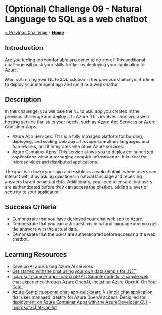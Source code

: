 # (Optional) Challenge 09 - Natural Language to SQL as a web chatbot

 [< Previous Challenge](./Challenge-08.md) - **[Home](../README.md)**
 
## Introduction

Are you feeling too comfortable and eager to do more? This additional challenge will push your skills further by deploying your application to Azure. 

After optimizing your NL to SQL solution in the previous challenge, it's time to deploy your intelligent app and run it as a web chatbot.

## Description

In this challenge, you will take the NL to SQL app you created in the previous challenge and deploy it to Azure. This involves choosing a web hosting service that suits your needs, such as Azure App Services or Azure Container Apps.

- Azure App Services: This is a fully managed platform for building, deploying, and scaling web apps. It supports multiple languages and frameworks, and it integrates with other Azure services.
- Azure Container Apps: This service allows you to deploy containerized applications without managing complex infrastructure. It is ideal for microservices and distributed applications.

The goal is to make your app accessible as a web chatbot, where users can interact with it by asking questions in natural language and receiving answers based on actual data. Additionally, you need to ensure that users are authenticated before they can access the chatbot, adding a layer of security to your application.

## Success Criteria
- Demonstrate that you have deployed your chat web app to Azure.
- Demonstrate that you can ask questions in natural language and you get the answers with the actual data.
- Demonstrate that the users are authenticated before accessing the web chatbot.

## Learning Resources
- [Develop AI apps using Azure AI services](https://learn.microsoft.com/en-us/azure/developer/ai/)
- [Get started with the chat using your own data sample for .NET](https://learn.microsoft.com/en-us/dotnet/ai/get-started-app-chat-template?toc=%2Fazure%2Fdeveloper%2Fai%2Ftoc.json&bc=%2Fazure%2Fdeveloper%2Fai%2Fbreadcrumb%2Ftoc.json&tabs=github-codespaces)
- [microsoft/sample-app-aoai-chatGPT: Sample code for a simple web chat experience through Azure OpenAI, including Azure OpenAI On Your Data.](https://github.com/microsoft/sample-app-aoai-chatGPT)
- [Azure-Samples/openai-chat-app-quickstart: A simple chat application that uses managed identity for Azure OpenAI access. Designed for deployment on Azure Container Apps with the Azure Developer CLI.](https://github.com/Azure-Samples/openai-chat-app-quickstart)
-[microsoft/chat-copilot](https://github.com/microsoft/chat-copilot)
